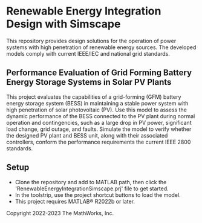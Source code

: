 # **Renewable Energy Integration Design with Simscape**
This repository provides design solutions for the operation of power systems with high penetration of renewable energy sources. The developed models comply with current IEEE/IEC and national grid standards.

## Performance Evaluation of Grid Forming Battery Energy Storage Systems in Solar PV Plants
This project evaluates the capabilities of a grid-forming (GFM) battery energy storage system (BESS) in maintaining a stable power system with high penetration of solar photovoltaic (PV). 
Use this model to assess the dynamic performance of the BESS connected to the PV plant during normal operation and contingencies, such as a large drop in PV power, significant load change, grid outage, and faults. Simulate the model to verify whether the designed PV plant and BESS unit, along with their associated controllers, conform the performance requirements the current IEEE 2800 standards. 

## Setup

- Clone the repository and add to MATLAB path, then click the 'RenewableEnergyIntegrationSimscape.prj' file to get started. 
- In the toolstrip, use the project shortcut buttons to load the model.
- This project requires MATLAB&reg; R2022b or later.

Copyright 2022-2023 The MathWorks, Inc.
